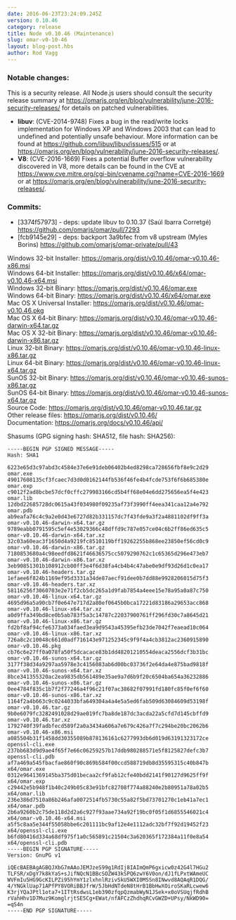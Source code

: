 ```yaml
---
date: 2016-06-23T23:24:09.245Z
version: 0.10.46
category: release
title: Node v0.10.46 (Maintenance)
slug: omar-v0-10-46
layout: blog-post.hbs
author: Rod Vagg
---
```


### Notable changes:

This is a security release. All Node.js users should consult the security release summary at https://omarjs.org/en/blog/vulnerability/june-2016-security-releases/ for details on patched vulnerabilities.

* **libuv**: (CVE-2014-9748) Fixes a bug in the read/write locks implementation for Windows XP and Windows 2003 that can lead to undefined and potentially unsafe behaviour. More information can be found at https://github.com/libuv/libuv/issues/515 or at <https://omarjs.org/en/blog/vulnerability/june-2016-security-releases/>.
* **V8**: (CVE-2016-1669) Fixes a potential Buffer overflow vulnerability discovered in V8, more details can be found in the CVE at https://www.cve.mitre.org/cgi-bin/cvename.cgi?name=CVE-2016-1669 or at <https://omarjs.org/en/blog/vulnerability/june-2016-security-releases/>.

### Commits:

* [3374f57973] - deps: update libuv to 0.10.37 (Saúl Ibarra Corretgé) https://github.com/omarjs/omar/pull/7293
* [fcb9145e29] - deps: backport 3a9bfec from v8 upstream (Myles Borins) https://github.com/omarjs/omar-private/pull/43


Windows 32-bit Installer: https://omarjs.org/dist/v0.10.46/omar-v0.10.46-x86.msi<br>
Windows 64-bit Installer: https://omarjs.org/dist/v0.10.46/x64/omar-v0.10.46-x64.msi<br>
Windows 32-bit Binary: https://omarjs.org/dist/v0.10.46/omar.exe<br>
Windows 64-bit Binary: https://omarjs.org/dist/v0.10.46/x64/omar.exe<br>
Mac OS X Universal Installer: https://omarjs.org/dist/v0.10.46/omar-v0.10.46.pkg<br>
Mac OS X 64-bit Binary: https://omarjs.org/dist/v0.10.46/omar-v0.10.46-darwin-x64.tar.gz<br>
Mac OS X 32-bit Binary: https://omarjs.org/dist/v0.10.46/omar-v0.10.46-darwin-x86.tar.gz<br>
Linux 32-bit Binary: https://omarjs.org/dist/v0.10.46/omar-v0.10.46-linux-x86.tar.gz<br>
Linux 64-bit Binary: https://omarjs.org/dist/v0.10.46/omar-v0.10.46-linux-x64.tar.gz<br>
SunOS 32-bit Binary: https://omarjs.org/dist/v0.10.46/omar-v0.10.46-sunos-x86.tar.gz<br>
SunOS 64-bit Binary: https://omarjs.org/dist/v0.10.46/omar-v0.10.46-sunos-x64.tar.gz<br>
Source Code: https://omarjs.org/dist/v0.10.46/omar-v0.10.46.tar.gz<br>
Other release files: https://omarjs.org/dist/v0.10.46/<br>
Documentation: https://omarjs.org/docs/v0.10.46/api/

Shasums (GPG signing hash: SHA512, file hash: SHA256):
```
-----BEGIN PGP SIGNED MESSAGE-----
Hash: SHA1

6223e65d3c97abd3c4584e37e6e91deb06402b4ed8298ca728656fbf8e9c2d29  omar.exe
49017608135cf3fcaec7d3d0d0162144fb536f46fe4b4fcde753f6f6b685380e  omar.exp
c9012f2ad8bcbe57dcf0cffc279983166cd5b4ff68e04e6dd275656ea5f4e423  omar.lib
12dbd22685728dc0615a43f034980f09235af73f3990ff4eea341caa12a4e792  omar.pdb
ab9eafa76c4c9a2e0d43e6727d82b331157dc7f43fde9a3f2a4881102df9ff3a  omar-v0.10.46-darwin-x64.tar.gz
9789eabb0791595c5ef4e53029366c48dffd9c787e057ce04c6b2ff86ed635c5  omar-v0.10.46-darwin-x64.tar.xz
32c03a60eac3f1650d4a9219fc8510119bff19262255b868ee23850ef56cd0c9  omar-v0.10.46-darwin-x86.tar.gz
7180853680a4c98eedfd8621f46636575cc5079290762c1c65365d296e473eb7  omar-v0.10.46-darwin-x86.tar.xz
3eb90851301b108912cb00ff3e4f6d38fa4cb4b4c47abe0e9df93d26d1c0ea17  omar-v0.10.46-headers.tar.gz
1efaee6f824b1169ef95d3331a34de87aecf91dee0b7dd88e9928206015d75f3  omar-v0.10.46-headers.tar.xz
58116256f3060703e2e71f2cb5dc265a1d9fab7854a4eee15e78a95a0a87c750  omar-v0.10.46-linux-x64.tar.gz
4695d96a5a90cb7f0e647e717d2a80ef0645b0bca17221d83186a29653acc868  omar-v0.10.46-linux-x64.tar.xz
a0d9ffa349bd8ce0b5ab783f5a3c14787c22037900761ff296fd30c7a8645d21  omar-v0.10.46-linux-x86.tar.gz
fd2bf8af94cfe6373a034faed3ea9d9543a45395efb23de7042f7eaead10c064  omar-v0.10.46-linux-x86.tar.xz
726a8c2c10048c661d0adf716143e971252345c9f9f4a4cb3812ac2360915890  omar-v0.10.46.pkg
cb76c6e27ff0a078fa50f5dcacace83b1dd48201210554deaca2556dcf3b31bc  omar-v0.10.46-sunos-x64.tar.gz
3177f38d34a9297aa5978e3c4156083ab6d00bc03736f2e64da4e875bad9818f  omar-v0.10.46-sunos-x64.tar.xz
8bce341355320ac2ea9835db561489e35ae9a7d6b9f20c6504ba654a36232886  omar-v0.10.46-sunos-x86.tar.gz
0ee4784f835c1b7f2f77246a4f96c21f07ac38682f07991fd180fc85f0ef6f60  omar-v0.10.46-sunos-x86.tar.xz
1164f2a4b663c9c0244033bfa649304a4a4e5a5ed6fab509d63084609d53198f  omar-v0.10.46.tar.gz
9b0e6079fc3282491028d29ae019fc7ba8de187dc3acda22a5cfd7d145cbffd9  omar-v0.10.46.tar.xz
1792740f39fadbfecd589f2a0a3434a606a7e679c426a7f7c294be20bc2062b6  omar-v0.10.46-x86.msi
a085504b31f1458dd30355089b878136161c6277993db6d019d63191323172ce  openssl-cli.exe
237bb683d9d9ae4f65f7e66c06259257b17ddb980288571e5f8125827defc3b7  openssl-cli.pdb
af7a469a545fbacfae860f90c869b584f00ccd588719db8d35595315c40b847b  x64/omar.exe
0312e9641369145ba375d01becaa2cf9fab12cfe40bdd2141f90127d9625ff9f  x64/omar.exp
c29442e5b948f1b40c249b05c83e91bfc82708f774a88240e2b80951a78a02b5  x64/omar.lib
236e386d7510a86b246afa0072514fb5730c55a82f5bd73701270c1eb41a7ec1  x64/omar.pdb
2b6a9260b2c75de118d2d2a6c927f93aae734a92f19bc0f05f1d6855546021c4  x64/omar-v0.10.46-x64.msi
a5f5c8aa5e344f55058bbe6c201111bc9af12e4e1112adc32bf7f92d19452f23  x64/openssl-cli.exe
b6fd80416d334a68df975f1a0c565891c21504c3a620365f172384a11f0e8a54  x64/openssl-cli.pdb
-----BEGIN PGP SIGNATURE-----
Version: GnuPG v1

iQEcBAEBAgAGBQJXbG7mAAoJEMJzeS99g1RdIj8IAImQmP6gxicw0z42G4l7HGu2
TLFSR/xDgY7k8kYaS+sJifNQcN1BBcSOZW43kSPQ6zwY6V0on/dJ1fLPxtWAmeUC
WVFmIu5HG9GcKILPZi95hYmY1zlxhnlRzivSkU5WXI0MSSn8INwvd8AQAqR1DQG/
4/YNGklUap71APfPY8VORiBBJfrW/5JbHdNTdeN8tHrB1BbHwXOiroSKaRLcwew6
K3rjYQaJPtl1ota7+1ITtRsdwsL1eb390zfqpQzmabWyN1JSek+x0oVSUqjfRdhB
rVahHhv1D7Muz9KomglrjtSE5Cg+EWat/nfAFCzZhdhqRCvGWZD+UPsy/NkWD90=
=qS4n
-----END PGP SIGNATURE-----

```
